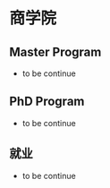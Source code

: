 # 商学院

## Master Program

- to be continue

## PhD Program

- to be continue

## 就业

- to be continue
